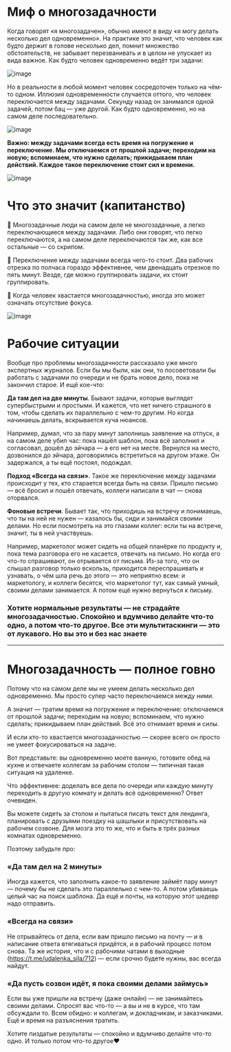 # Миф о многозадачности
Когда говорят «я многозадачен», обычно имеют в виду «я могу делать несколько дел одновременно». На практике это значит, что человек как будто держит в голове несколько дел, помнит множество обстоятельств, не забывает перезванивать и в целом не упускает из вида важное. Как будто человек одновременно ведёт три задачи:

![image](https://user-images.githubusercontent.com/87380272/172674114-c215691e-bd80-4c44-a63f-58538c0159a5.png)

Но в реальности в любой момент человек сосредоточен только на чём-то одном. Иллюзия одновременности случается оттого, что человек переключается между задачами. Секунду назад он занимался одной задачей, потом бац — уже другой. Как будто одновременно, но на самом деле последовательно.

![image](https://user-images.githubusercontent.com/87380272/172674140-f80c49f2-78a3-47f6-95ce-15d57eabcb62.png)

**Важно: между задачами всегда есть время на погружение и переключение. Мы отключаемся от прошлой задачи; переходим на новую; вспоминаем, что нужно сделать; прикидываем план действий. Каждое такое переключение стоит сил и времени.**

![image](https://user-images.githubusercontent.com/87380272/172674168-447654e0-1ccb-4a18-810d-f9132d0abba6.png)

# Что это значит (капитанство)
🤔 Многозадачные люди на самом деле не многозадачные, а легко переключающиеся между задачами. Либо они говорят, что легко переключаются, а на самом деле переключаются так же, как все остальные — со скрипом.

🤔 Переключение между задачами всегда чего-то стоит. Два рабочих отрезка по полчаса гораздо эффективнее, чем двенадцать отрезков по пять минут. Везде, где можно группировать задачи, их стоит группировать.

🤔 Когда человек хвастается многозадачностью, иногда это может означать отсутствие фокуса.

![image](https://user-images.githubusercontent.com/87380272/172674320-f2419c29-eece-4c71-a9d0-167c18749dce.png)

# Рабочие ситуации
Вообще про проблемы многозадачности рассказало уже много экспертных журналов. Если бы мы были, как они, то посоветовали бы работать с задачами по очереди и не брать новое дело, пока не закончил старое. И ещё кое-что:

**Да там дел на две минуты**. Бывают задачи, которые выглядят супербыстрыми и простыми. И кажется, что нет ничего страшного в том, чтобы сделать их параллельно с чем-то другим. Но когда начинаешь делать, вскрывается куча нюансов.

Например, думал, что за пару минут заполнишь заявление на отпуск, а на самом деле убил час: пока нашёл шаблон, пока всё заполнил и согласовал, дошёл до эйчара — а его нет на месте. Вернулся на место, дозвонился до эйчара, договорились встретиться на другом этаже. Он задержался, а ты ещё постоял, подождал.

**Подход «Всегда на связи»**. Такое же переключение между задачами происходит у тех, кто старается всегда быть на связи. Пришло письмо — всё бросил и пошёл отвечать, коллеги написали в чат — снова оторвался.

**Фоновые встречи**. Бывает так, что приходишь на встречу и понимаешь, что ты на ней не нужен — казалось бы, сиди и занимайся своими делами. Но если посмотреть на это глазами коллег: если ты на встрече, значит, ты в ней участвуешь.

Например, маркетолог может сидеть на общей планёрке по продукту и, пока тема разговора его не касается, отвечать на письмо. Но когда его что-то спрашивают, он отрывается от письма. Из-за того, что он слышал разговор только вскользь, приходится переспрашивать и узнавать, о чём шла речь до этого — это неприятно всем: и маркетологу, и коллеги бесятся, что маркетолог тут, как самый умный, своими делами занимается. А потом ещё нужно вернуться к письму.

### Хотите нормальные результаты — не страдайте многозадачностью. Спокойно и вдумчиво делайте что-то одно, а потом что-то другое. Все эти мультитаскинги — это от лукавого. Но вы это и без нас знаете

---

# Многозадачность — полное говно 

Потому что на самом деле мы не умеем делать несколько дел одновременно. Мы просто супер часто переключаемся между ними. 

А значит — тратим время на погружение и переключение: отключаемся от прошлой задачи; переходим на новую; вспоминаем, что нужно сделать; прикидываем план действий. Всё это отнимает время и силы.

И если кто-то хвастается многозадачностью — скорее всего он просто не умеет фокусироваться на задаче.

Вот представьте: вы одновременно моете ванную, готовите обед на кухне и отвечаете коллегам за рабочим столом — типичная такая ситуация на удаленке. 

Что эффективнее: доделать все дела по очереди или каждую минуту переходить в другую комнату и делать всё одновременно? Ответ очевиден.

Вы можете сидеть за столом и пытаться писать текст для лендинга, планировать с друзьями поездку на шашлыки и присутствовать на рабочем созвоне. Для мозга это то же, что и быть в трёх разных комнатах одновременно.

Поэтому забудьте про:

### «Да там дел на 2 минуты»
Иногда кажется, что заполнить какое-то заявление займёт пару минут — почему бы не сделать это параллельно с чем-то. А потом убиваешь целый час на поиск шаблона. Да ещё и почты, на которую этот шедевр надо отправить.

### «Всегда на связи»
Не отрывайтесь от дела, если вам пришло письмо на почту — и в написание ответа втягиваться придётся, и в рабочий процесс потом снова. Та же история, что и с рабочими чатами в выходные (https://t.me/udalenka_sila/712) — если срочно будете нужны, вас всегда найдут.

### «Да пусть созвон идёт, я пока своими делами займусь»
Если вы уже пришли на встречу (даже онлайн) — не занимайтесь своими делами. Спросят вас что-то — а вы и не в курсе, что там обсуждали то. Всем обидно: и коллегам, и докладчикам, и заказчиками. Ещё и время на разъяснения тратить.

Хотите пиздатые результаты — спокойно и вдумчиво делайте что-то одно. И только потом что-то другое❤️
